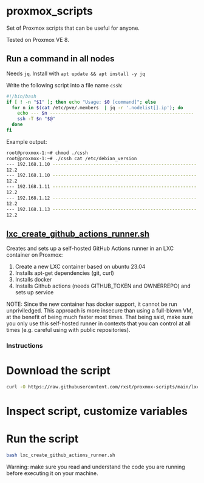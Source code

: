 # proxmox_scripts

Set of Proxmox scripts that can be useful for anyone.

Tested on Proxmox VE 8.

## Run a command in all nodes

Needs `jq`. Install with `apt update && apt install -y jq`

Write the following script into a file name `cssh`:
```bash
#!/bin/bash
if [ ! -n "$1" ]; then echo "Usage: $0 [command]"; else
  for n in $(cat /etc/pve/.members  | jq -r '.nodelist[].ip'); do
    echo --- $n -----------------------------------------------------
    ssh -T $n "$@"
  done
fi
```

Example output:
```bash
root@proxmox-1:~# chmod ./cssh
root@proxmox-1:~# ./cssh cat /etc/debian_version
--- 192.168.1.10 -----------------------------------------------------
12.2
--- 192.168.1.10 -----------------------------------------------------
12.2
--- 192.168.1.11 -----------------------------------------------------
12.2
--- 192.168.1.12 -----------------------------------------------------
12.2
--- 192.168.1.13 -----------------------------------------------------
12.2
```

## [lxc_create_github_actions_runner.sh](./lxc_create_github_actions_runner.sh)

Creates and sets up a self-hosted GitHub Actions runner in an LXC container on Proxmox:

1. Create a new LXC container based on ubuntu 23.04
1. Installs apt-get dependencies (git, curl)
1. Installs docker
1. Installs Github actions (needs GITHUB_TOKEN and OWNERREPO) and sets up service

NOTE: Since the new container has docker support, it cannot be run unpriviledged. This approach is more insecure than using a full-blown VM, at the benefit of being much faster most times. That being said, make sure you only use this self-hosted runner in contexts that you can control at all times (e.g. careful using with public repositories).

### Instructions

# Download the script
```bash
curl -O https://raw.githubusercontent.com/rxst/proxmox-scripts/main/lxc_create_github_actions_runner.sh
```
# Inspect script, customize variables

# Run the script
```bash
bash lxc_create_github_actions_runner.sh
```

Warning: make sure you read and understand the code you are running before executing it on your machine.
